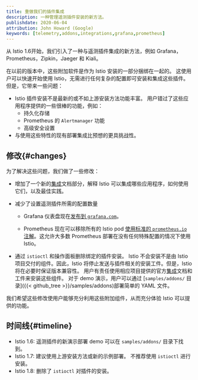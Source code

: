 ```yaml
---
title: 重做我们的插件集成
description: 一种管理遥测插件安装的新方法。
publishdate: 2020-06-04
attribution: John Howard (Google)
keywords: [telemetry,addons,integrations,grafana,prometheus]
---
```


从 Istio 1.6开始，我们引入了一种与遥测插件集成的新方法，例如 Grafana，Prometheus，Zipkin，Jaeger 和 Kiali。


在以前的版本中，这些附加软件是作为 Istio 安装的一部分捆绑在一起的。 这使用户可以快速开始使用 Istio，无需进行任何复杂的配置即可安装和集成这些插件。 但是，它带来一些问题：

* Istio 插件安装不是最新的或不如上游安装方法功能丰富。 用户错过了这些应用程序提供的一些很棒的功能，例如：
    * 持久化存储
    * Prometheus 的 `Alertmanager` 功能
    * 高级安全设置
*  与使用这些特性的现有部署集成比预想的更具挑战性。

## 修改{#changes}

为了解决这些问题，我们做了一些修改：

* 增加了一个新的[集成](/zh/docs/ops/integrations/)文档部分，解释 Istio 可以集成哪些应用程序，如何使用它们，以及最佳实践。

* 减少了设置遥测插件所需的配置数量

    * Grafana 仪表盘现在[发布到 `grafana.com`](/zh/docs/ops/integrations/grafana/#import-from-grafana-com)。

    * Prometheus 现在可以移除所有的 Istio pod [使用标准的 `prometheus.io` 注解](/zh/docs/ops/integrations/prometheus/#option-2-metrics-merging)。这允许大多数 Prometheus 部署在没有任何特殊配置的情况下使用 Istio。
    
* 通过 `istioctl` 和操作面板删除绑定的插件安装。 Istio 不会安装不是由 Istio 项目交付的组件。因此，Istio 将停止发送与插件相关的安装工件。但是，Istio 将在必要时保证版本兼容性。 用户有责任使用相应项目提供的官方[集成](/zh/docs/ops/integrations/)文档和工件来安装这些组件。 对于 demo 演示，用户可以通过 [`samples/addons/` 目录]({{< github_tree >}}/samples/addons)部署简单的 YAML 文件。

我们希望这些修改使用户能够充分利用这些附加组件，从而充分体验 Istio 可以提供的功能。

## 时间线{#timeline}

* Istio 1.6: 遥测插件的新演示部署 demo 可以在 `samples/addons/` 目录下找到。
* Istio 1.7: 建议使用上游安装方法或新的示例部署。 不推荐使用 `istioctl` 进行安装。
* Istio 1.8: 删除了 `istioctl` 对插件的安装。
